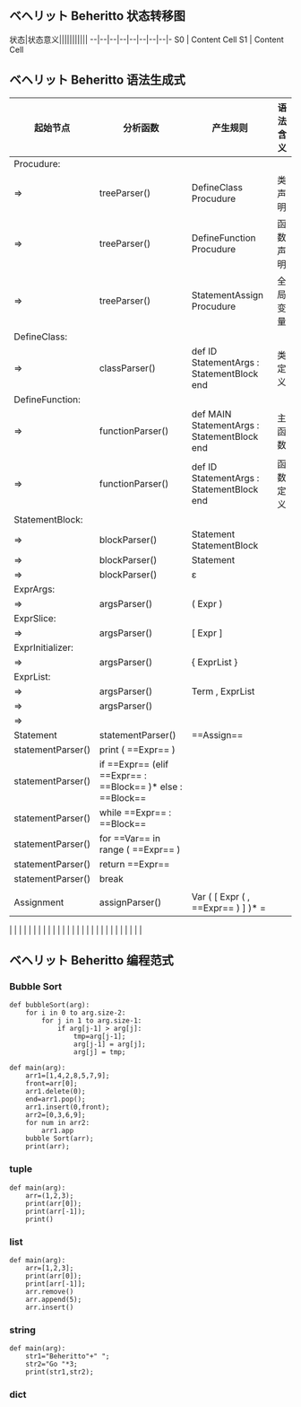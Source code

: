 ## ベヘリット Beheritto 状态转移图

状态|状态意义|||||||||||
--|--|--|--|--|--|--|--|-
S0  | Content Cell
S1  | Content Cell

## ベヘリット Beheritto 语法生成式

起始节点|分析函数|产生规则|语法含义
------|------|------|------
Procudure:|
=>|treeParser()|DefineClass Procudure|类声明
=>|treeParser()|DefineFunction Procudure|函数声明
=>|treeParser()|StatementAssign Procudure|全局变量
DefineClass:|
=>|classParser()|def ID StatementArgs : StatementBlock end|类定义
DefineFunction:|
=>|functionParser()|def MAIN StatementArgs : StatementBlock end|主函数
=>|functionParser()|def ID StatementArgs : StatementBlock end|函数定义
StatementBlock:|
=>|blockParser()|Statement StatementBlock|
=>|blockParser()|Statement
=>|blockParser()|ε
ExprArgs:|
=>|argsParser()|( Expr )
ExprSlice:|
=>|argsParser()|[ Expr ]
ExprInitializer:|
=>|argsParser()|{ ExprList }
ExprList:|
=>|argsParser()|Term , ExprList
=>|argsParser()|
=>||
Statement|statementParser()|==Assign==
 |statementParser()|print ( ==Expr== )
 |statementParser()|if ==Expr== (elif ==Expr== : ==Block== )* else : ==Block==
 |statementParser()|while ==Expr== : ==Block==
 |statementParser()|for ==Var== in range ( ==Expr== )
 |statementParser()|return ==Expr==
 |statementParser()|break
 ||
Assignment|assignParser()|Var ( [ Expr ( , ==Expr== ) ] )* = 
 |
 |
 |
 |
 |
 |
 |
 |
 |
 |
 |
 |
 |
 |
 |
 |
 |
 |
 |
 |
 |
 |
 |
 |
 |
 |
 |
 |

## ベヘリット Beheritto 编程范式

### Bubble Sort

```
def bubbleSort(arg):
	for i in 0 to arg.size-2:
		for j in 1 to arg.size-1:
			if arg[j-1] > arg[j]:
				tmp=arg[j-1];
				arg[j-1] = arg[j];
				arg[j] = tmp;

def main(arg):
	arr1=[1,4,2,8,5,7,9];
	front=arr[0];
	arr1.delete(0);
	end=arr1.pop();
	arr1.insert(0,front);
	arr2=[0,3,6,9];
	for num in arr2:
		arr1.app
	bubble Sort(arr);
	print(arr);
```
### tuple
```
def main(arg):
	arr=(1,2,3);
	print(arr[0]);
	print(arr[-1]);
	print()
```	

### list
```
def main(arg):
	arr=[1,2,3];
	print(arr[0]);
	print[arr[-1]];
	arr.remove()
	arr.append(5);
	arr.insert()
```	
### string
```
def main(arg):
	str1="Beheritto"+" ";
	str2="Go "*3;
	print(str1,str2);
```


### dict
